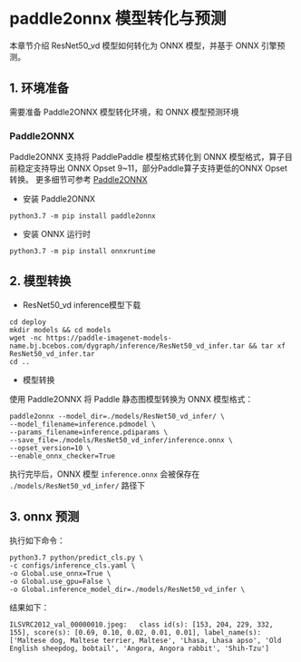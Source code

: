 # paddle2onnx 模型转化与预测

本章节介绍 ResNet50_vd 模型如何转化为 ONNX 模型，并基于 ONNX 引擎预测。

## 1. 环境准备

需要准备 Paddle2ONNX 模型转化环境，和 ONNX 模型预测环境

###  Paddle2ONNX

Paddle2ONNX 支持将 PaddlePaddle 模型格式转化到 ONNX 模型格式，算子目前稳定支持导出 ONNX Opset 9~11，部分Paddle算子支持更低的ONNX Opset转换。
更多细节可参考 [Paddle2ONNX](https://github.com/PaddlePaddle/Paddle2ONNX/blob/develop/README_zh.md)

- 安装 Paddle2ONNX
```
python3.7 -m pip install paddle2onnx
```

- 安装 ONNX 运行时
```
python3.7 -m pip install onnxruntime
```

## 2. 模型转换

- ResNet50_vd inference模型下载

```
cd deploy
mkdir models && cd models
wget -nc https://paddle-imagenet-models-name.bj.bcebos.com/dygraph/inference/ResNet50_vd_infer.tar && tar xf ResNet50_vd_infer.tar
cd ..
```

- 模型转换

使用 Paddle2ONNX 将 Paddle 静态图模型转换为 ONNX 模型格式：
```
paddle2onnx --model_dir=./models/ResNet50_vd_infer/ \
--model_filename=inference.pdmodel \
--params_filename=inference.pdiparams \
--save_file=./models/ResNet50_vd_infer/inference.onnx \
--opset_version=10 \
--enable_onnx_checker=True
```

执行完毕后，ONNX 模型 `inference.onnx` 会被保存在 `./models/ResNet50_vd_infer/` 路径下

## 3. onnx 预测

执行如下命令：
```
python3.7 python/predict_cls.py \
-c configs/inference_cls.yaml \
-o Global.use_onnx=True \
-o Global.use_gpu=False \
-o Global.inference_model_dir=./models/ResNet50_vd_infer \
```

结果如下：
```
ILSVRC2012_val_00000010.jpeg:   class id(s): [153, 204, 229, 332, 155], score(s): [0.69, 0.10, 0.02, 0.01, 0.01], label_name(s): ['Maltese dog, Maltese terrier, Maltese', 'Lhasa, Lhasa apso', 'Old English sheepdog, bobtail', 'Angora, Angora rabbit', 'Shih-Tzu']
```
